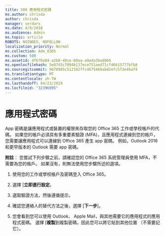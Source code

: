 ```yaml
---
title: 500 應用程式密碼
ms.author: chrisda
author: chrisda
manager: serdars
ms.date: 4/9/2018
ms.audience: Admin
ms.topic: article
ROBOTS: NOINDEX, NOFOLLOW
localization_priority: Normal
ms.collection: Adm_O365
ms.custom: 500
ms.assetid: 4f670a84-a2b8-48ce-b0aa-a9ada3bad066
ms.openlocfilehash: 5e87d3c7094b137ece751aed71cfd6b15777bfb8
ms.sourcegitcommit: 9d78905c512192ffc4675468abd2efc5f2e4baf4
ms.translationtype: MT
ms.contentlocale: zh-TW
ms.lasthandoff: 04/23/2019
ms.locfileid: "32396995"
---
```

# <a name="app-passwords"></a>應用程式密碼

App 密碼是讓應用程式或裝置的權限來存取您的 Office 365 工作或學校帳戶的代碼。 如果您的帳戶必須具有多重要素驗證 (MFA)，且應用程式連線到您的帳戶，您需要讓應用程式可以連線到 Office 365 產生 app 密碼。 例如，Outlook 2016 和更早版本的 Outlook 需要 app 密碼。

 **附註**： 您嘗試下列步驟之前，請確認您的 Office 365 系統管理員使用 MFA，不需要為您的帳戶。 如果沒有，則無法使用您步驟所述的選項。

1. 使用您的工作或學校帳戶及密碼登入 Office 365。

2. 選擇 [**立即進行設定**。

3. 選取驗證方法，然後遵循提示。

4. 確認您連絡人的替代方法之後，選擇 [**下一步**]。

5. 您會看到您可以使用 Outlook、 Apple Mail，與其他需要它的應用程式的應用程式密碼。 選擇 [**複製**到複製密碼，因此您可以將它貼到其他位置 （不需要記它）。
